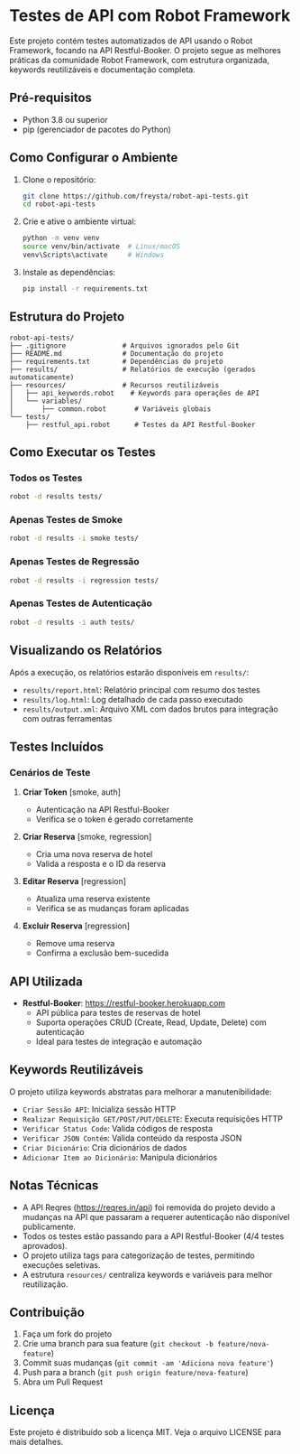 # Testes de API com Robot Framework

Este projeto contém testes automatizados de API usando o Robot Framework, focando na API Restful-Booker. O projeto segue as melhores práticas da comunidade Robot Framework, com estrutura organizada, keywords reutilizáveis e documentação completa.

## Pré-requisitos

- Python 3.8 ou superior
- pip (gerenciador de pacotes do Python)

## Como Configurar o Ambiente

1. Clone o repositório:
   ```bash
   git clone https://github.com/freysta/robot-api-tests.git
   cd robot-api-tests
   ```

2. Crie e ative o ambiente virtual:
   ```bash
   python -m venv venv
   source venv/bin/activate  # Linux/macOS
   venv\Scripts\activate     # Windows
   ```

3. Instale as dependências:
   ```bash
   pip install -r requirements.txt
   ```

## Estrutura do Projeto

```
robot-api-tests/
├── .gitignore              # Arquivos ignorados pelo Git
├── README.md               # Documentação do projeto
├── requirements.txt        # Dependências do projeto
├── results/                # Relatórios de execução (gerados automaticamente)
├── resources/              # Recursos reutilizáveis
│   ├── api_keywords.robot    # Keywords para operações de API
│   └── variables/
│       ├── common.robot       # Variáveis globais
└── tests/
    ├── restful_api.robot      # Testes da API Restful-Booker
```

## Como Executar os Testes

### Todos os Testes
```bash
robot -d results tests/
```

### Apenas Testes de Smoke
```bash
robot -d results -i smoke tests/
```

### Apenas Testes de Regressão
```bash
robot -d results -i regression tests/
```

### Apenas Testes de Autenticação
```bash
robot -d results -i auth tests/
```

## Visualizando os Relatórios

Após a execução, os relatórios estarão disponíveis em `results/`:

- `results/report.html`: Relatório principal com resumo dos testes
- `results/log.html`: Log detalhado de cada passo executado
- `results/output.xml`: Arquivo XML com dados brutos para integração com outras ferramentas

## Testes Incluídos

### Cenários de Teste

1. **Criar Token** [smoke, auth]
   - Autenticação na API Restful-Booker
   - Verifica se o token é gerado corretamente

2. **Criar Reserva** [smoke, regression]
   - Cria uma nova reserva de hotel
   - Valida a resposta e o ID da reserva

3. **Editar Reserva** [regression]
   - Atualiza uma reserva existente
   - Verifica se as mudanças foram aplicadas

4. **Excluir Reserva** [regression]
   - Remove uma reserva
   - Confirma a exclusão bem-sucedida

## API Utilizada

- **Restful-Booker**: https://restful-booker.herokuapp.com
  - API pública para testes de reservas de hotel
  - Suporta operações CRUD (Create, Read, Update, Delete) com autenticação
  - Ideal para testes de integração e automação

## Keywords Reutilizáveis

O projeto utiliza keywords abstratas para melhorar a manutenibilidade:

- `Criar Sessão API`: Inicializa sessão HTTP
- `Realizar Requisição GET/POST/PUT/DELETE`: Executa requisições HTTP
- `Verificar Status Code`: Valida códigos de resposta
- `Verificar JSON Contém`: Valida conteúdo da resposta JSON
- `Criar Dicionário`: Cria dicionários de dados
- `Adicionar Item ao Dicionário`: Manipula dicionários

## Notas Técnicas

- A API Reqres (https://reqres.in/api) foi removida do projeto devido a mudanças na API que passaram a requerer autenticação não disponível publicamente.
- Todos os testes estão passando para a API Restful-Booker (4/4 testes aprovados).
- O projeto utiliza tags para categorização de testes, permitindo execuções seletivas.
- A estrutura `resources/` centraliza keywords e variáveis para melhor reutilização.

## Contribuição

1. Faça um fork do projeto
2. Crie uma branch para sua feature (`git checkout -b feature/nova-feature`)
3. Commit suas mudanças (`git commit -am 'Adiciona nova feature'`)
4. Push para a branch (`git push origin feature/nova-feature`)
5. Abra um Pull Request

## Licença

Este projeto é distribuído sob a licença MIT. Veja o arquivo LICENSE para mais detalhes.
